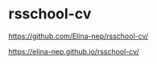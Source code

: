 # rsschool-cv


https://github.com/Elina-nep/rsschool-cv/


https://elina-nep.github.io/rsschool-cv/